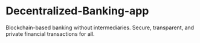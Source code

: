 # Decentralized-Banking-app
Blockchain-based banking without intermediaries. Secure, transparent, and private financial transactions for all.
